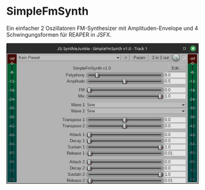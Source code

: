 # SimpleFmSynth
Ein einfacher 2 Oszillatoren FM-Synthesizer mit Amplituden-Envelope und 4 Schwingungsformen für REAPER in JSFX.

![Screenshot](Screenshot.png)
